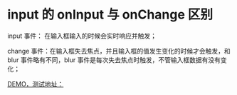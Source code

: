 # input 的 onInput 与 onChange 区别

input 事件： 在输入框输入的时候会实时响应并触发；

change 事件：在输入框失去焦点，并且输入框的值发生变化的时候才会触发，和 blur 事件略有不同，blur 事件是每次失去焦点时触发，不管输入框数据有没有变化；

[DEMO，测试地址：](https://www.lilnong.top/static/html/textarea-event-test.html)
